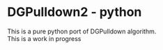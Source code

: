 # DGPulldown2 - python #

This is a pure python port of DGPulldown algorithm.  
This is a work in progress